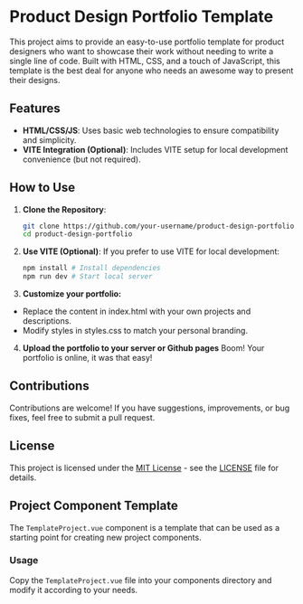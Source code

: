 # Product Design Portfolio Template

This project aims to provide an easy-to-use portfolio template for product designers who want to showcase their work without needing to write a single line of code. Built with HTML, CSS, and a touch of JavaScript, this template is the best deal for anyone who needs an awesome way to present their designs.

## Features

- **HTML/CSS/JS**: Uses basic web technologies to ensure compatibility and simplicity.
- **VITE Integration (Optional)**: Includes VITE setup for local development convenience (but not required).

## How to Use

1. **Clone the Repository**:

   ```bash
   git clone https://github.com/your-username/product-design-portfolio.git
   cd product-design-portfolio

   ```

2. **Use VITE (Optional)**:
   If you prefer to use VITE for local development:

   ```bash
   npm install # Install dependencies
   npm run dev # Start local server

   ```

3. **Customize your portfolio:**

- Replace the content in index.html with your own projects and descriptions.
- Modify styles in styles.css to match your personal branding.

4. **Upload the portfolio to your server or Github pages**
   Boom! Your portfolio is online, it was that easy!

## Contributions

Contributions are welcome! If you have suggestions, improvements, or bug fixes, feel free to submit a pull request.

## License

This project is licensed under the [MIT License](<[URL](https://en.wikipedia.org/wiki/MIT_License?useskin=vector)>) - see the [LICENSE](<[URL](https://github.com/isasimo/Portfolio?tab=MIT-1-ov-file)>) file for details.

## Project Component Template

The `TemplateProject.vue` component is a template that can be used as a starting point for creating new project components.

### Usage

Copy the `TemplateProject.vue` file into your components directory and modify it according to your needs.
